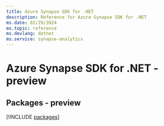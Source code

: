 ```yaml
---
title: Azure Synapse SDK for .NET
description: Reference for Azure Synapse SDK for .NET
ms.date: 02/29/2024
ms.topic: reference
ms.devlang: dotnet
ms.service: synapse-analytics
---
```

# Azure Synapse SDK for .NET - preview
## Packages - preview
[!INCLUDE [packages](synapse-index.md)]